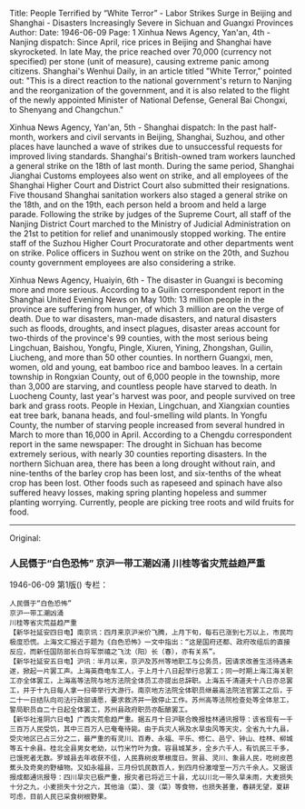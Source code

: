Title: People Terrified by “White Terror” - Labor Strikes Surge in Beijing and Shanghai - Disasters Increasingly Severe in Sichuan and Guangxi Provinces
Author:
Date: 1946-06-09
Page: 1
Xinhua News Agency, Yan'an, 4th - Nanjing dispatch: Since April, rice prices in Beijing and Shanghai have skyrocketed. In late May, the price reached over 70,000 (currency not specified) per stone (unit of measure), causing extreme panic among citizens. Shanghai's Wenhui Daily, in an article titled "White Terror," pointed out: "This is a direct reaction to the national government's return to Nanjing and the reorganization of the government, and it is also related to the flight of the newly appointed Minister of National Defense, General Bai Chongxi, to Shenyang and Changchun."

Xinhua News Agency, Yan'an, 5th - Shanghai dispatch: In the past half-month, workers and civil servants in Beijing, Shanghai, Suzhou, and other places have launched a wave of strikes due to unsuccessful requests for improved living standards. Shanghai's British-owned tram workers launched a general strike on the 18th of last month. During the same period, Shanghai Jianghai Customs employees also went on strike, and all employees of the Shanghai Higher Court and District Court also submitted their resignations. Five thousand Shanghai sanitation workers also staged a general strike on the 18th, and on the 19th, each person held a broom and held a large parade. Following the strike by judges of the Supreme Court, all staff of the Nanjing District Court marched to the Ministry of Judicial Administration on the 21st to petition for relief and unanimously stopped working. The entire staff of the Suzhou Higher Court Procuratorate and other departments went on strike. Police officers in Suzhou went on strike on the 20th, and Suzhou county government employees are also considering a strike.

Xinhua News Agency, Huaiyin, 6th - The disaster in Guangxi is becoming more and more serious. According to a Guilin correspondent report in the Shanghai United Evening News on May 10th: 13 million people in the province are suffering from hunger, of which 3 million are on the verge of death. Due to war disasters, man-made disasters, and natural disasters such as floods, droughts, and insect plagues, disaster areas account for two-thirds of the province's 99 counties, with the most serious being Lingchuan, Baishou, Yongfu, Pingle, Xiuren, Yining, Zhongshan, Guilin, Liucheng, and more than 50 other counties. In northern Guangxi, men, women, old and young, eat bamboo rice and bamboo leaves. In a certain township in Rongxian County, out of 6,000 people in the township, more than 3,000 are starving, and countless people have starved to death. In Luocheng County, last year's harvest was poor, and people survived on tree bark and grass roots. People in Hexian, Lingchuan, and Xiangxian counties eat tree bark, banana heads, and foul-smelling wild plants. In Yongfu County, the number of starving people increased from several hundred in March to more than 16,000 in April. According to a Chengdu correspondent report in the same newspaper: The drought in Sichuan has become extremely serious, with nearly 30 counties reporting disasters. In the northern Sichuan area, there has been a long drought without rain, and nine-tenths of the barley crop has been lost, and six-tenths of the wheat crop has been lost. Other foods such as rapeseed and spinach have also suffered heavy losses, making spring planting hopeless and summer planting worrying. Currently, people are picking tree roots and wild fruits for food.



<hr /> 

Original: 


### 人民慑于“白色恐怖”  京沪一带工潮凶涌  川桂等省灾荒益趋严重

1946-06-09
第1版()
专栏：

    人民慑于“白色恐怖”
    京沪一带工潮凶涌
    川桂等省灾荒益趋严重
    【新华社延安四日电】南京讯：四月来京沪米价飞腾，上月下旬，每石已涨到七万以上，市民均极度恐慌。上海文汇报近于题为《白色恐怖》一文中指出：“这是国府还都、政府改组后的直接反应，而新任国防部长白将军崇禧之飞沈（阳）长（春），亦有关系”。
    【新华社延安五日电】沪讯：半月以来，京沪及苏州等地职工与公务员，因请求改善生活待遇未遂，掀起一片罢工声。上海英商电车工人，于上月十八日起举行总罢工；同一时期上海江海关职工亦全体罢工，上海高等法院与地方法院全体员工亦提出总辞职。上海五千清道夫十八日亦总罢工，并于十九日每人拿一扫帚举行大游行。南京地方法院全体职员继最高法院法官罢工之后，于二十一日结队向司法行政部请愿，要求救济并一致停止工作。苏州高等法院检查处等全体怠工，警局职员自二十日起全体罢工，苏州县政府职员亦酝酿罢工。
    【新华社淮阴六日电】广西灾荒愈趋严重。据五月十日沪联合晚报桂林通讯报导：该省现有一千三百万人民受饥，其中三百万人已奄奄待毙。由于兵灾人祸及水旱虫风等天灾，全省九十九县，受灾地区已占三分之二，最严重的有灵川、百寿、永福、平乐、修仁、邑宁、钟山、桂林、柳城等五十余县。桂北全县男女老幼，以竹米竹叶为食。容县城某乡，全乡六千人，有饥民三千多，已饿死者无数。罗城县去年收获不佳，人民靠树皮草根度日。贺县、灵川、象县人民，吃树皮芭蕉头及奇臭的野植物。又如永福县，三月份饥民数百人，到四月份激增至一万六千余人。又据该报成都通讯报导：四川旱灾已极严重，报灾者已将近三十县，尤以川北一带久旱未雨，大麦损失十分之九，小麦损失十分之六，其他油（菜）、菠（菜）等食物，也损失甚重，春耕无望，夏耕可虑，目前人民已采食树根野果。

